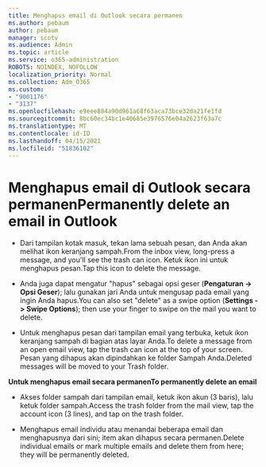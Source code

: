 ```yaml
---
title: Menghapus email di Outlook secara permanen
ms.author: pebaum
author: pebaum
manager: scotv
ms.audience: Admin
ms.topic: article
ms.service: o365-administration
ROBOTS: NOINDEX, NOFOLLOW
localization_priority: Normal
ms.collection: Adm_O365
ms.custom:
- "9001176"
- "3137"
ms.openlocfilehash: e9eee884a90d961a68f63aca73bce32da21fe1fd
ms.sourcegitcommit: 8bc60ec34bc1e40685e3976576e04a2623f63a7c
ms.translationtype: MT
ms.contentlocale: id-ID
ms.lasthandoff: 04/15/2021
ms.locfileid: "51836102"
---
```

# <a name="permanently-delete-an-email-in-outlook"></a><span data-ttu-id="efd6b-102">Menghapus email di Outlook secara permanen</span><span class="sxs-lookup"><span data-stu-id="efd6b-102">Permanently delete an email in Outlook</span></span>

- <span data-ttu-id="efd6b-103">Dari tampilan kotak masuk, tekan lama sebuah pesan, dan Anda akan melihat ikon keranjang sampah.</span><span class="sxs-lookup"><span data-stu-id="efd6b-103">From the inbox view, long-press a message, and you'll see the trash can icon.</span></span> <span data-ttu-id="efd6b-104">Ketuk ikon ini untuk menghapus pesan.</span><span class="sxs-lookup"><span data-stu-id="efd6b-104">Tap this icon to delete the message.</span></span>

- <span data-ttu-id="efd6b-105">Anda juga dapat mengatur "hapus" sebagai opsi geser (**Pengaturan -> Opsi Geser**); lalu gunakan jari Anda untuk mengusap pada email yang ingin Anda hapus.</span><span class="sxs-lookup"><span data-stu-id="efd6b-105">You can also set "delete" as a swipe option (**Settings -> Swipe Options**); then use your finger to swipe on the mail you want to delete.</span></span> 

- <span data-ttu-id="efd6b-106">Untuk menghapus pesan dari tampilan email yang terbuka, ketuk ikon keranjang sampah di bagian atas layar Anda.</span><span class="sxs-lookup"><span data-stu-id="efd6b-106">To delete a message from an open email view, tap the trash can icon at the top of your screen.</span></span> <span data-ttu-id="efd6b-107">Pesan yang dihapus akan dipindahkan ke folder Sampah Anda.</span><span class="sxs-lookup"><span data-stu-id="efd6b-107">Deleted messages will be moved to your Trash folder.</span></span> 

<span data-ttu-id="efd6b-108">**Untuk menghapus email secara permanen**</span><span class="sxs-lookup"><span data-stu-id="efd6b-108">**To permanently delete an email**</span></span>

- <span data-ttu-id="efd6b-109">Akses folder sampah dari tampilan email, ketuk ikon akun (3 baris), lalu ketuk folder sampah.</span><span class="sxs-lookup"><span data-stu-id="efd6b-109">Access the trash folder from the mail view, tap the account icon (3 lines), and tap on the trash folder.</span></span>

- <span data-ttu-id="efd6b-110">Menghapus email individu atau menandai beberapa email dan menghapusnya dari sini; item akan dihapus secara permanen.</span><span class="sxs-lookup"><span data-stu-id="efd6b-110">Delete individual emails or mark multiple emails and delete them from here; they will be permanently deleted.</span></span>